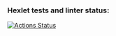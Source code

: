 ### Hexlet tests and linter status:
[![Actions Status](https://github.com/atolokoni/qa-engineer-project-84/workflows/hexlet-check/badge.svg)](https://github.com/atolokoni/qa-engineer-project-84/actions)
